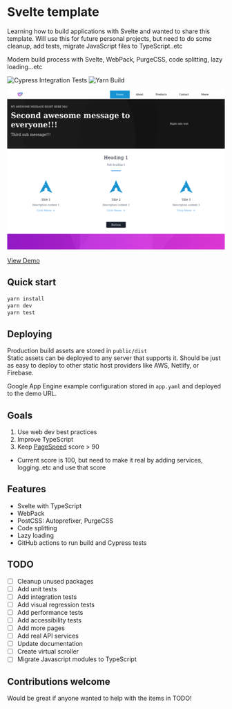 # Svelte template

Learning how to build applications with Svelte and wanted to share this template. Will use this for future personal projects, but need to do some cleanup, add tests, migrate JavaScript files to TypeScript..etc

Modern build process with Svelte, WebPack, PurgeCSS, code splitting, lazy loading...etc

![Cypress Integration Tests](https://github.com/NazimAli2017/svelte-template/workflows/Cypress%20Integration%20Tests/badge.svg?branch=master)
![Yarn Build](https://github.com/NazimAli2017/svelte-template/workflows/Yarn%20Build/badge.svg?branch=master)

![Screenshot](screenshot.png)

[View Demo](https://source-285017.uc.r.appspot.com/)

## Quick start
```
yarn install
yarn dev
yarn test
```

## Deploying
Production build assets are stored in `public/dist`  
Static assets can be deployed to any server that supports it. Should be just as easy to deploy to other static host providers like AWS, Netlify, or Firebase.

Google App Engine example configuration stored in `app.yaml` and deployed to the demo URL.

## Goals
1. Use web dev best practices
2. Improve TypeScript
3. Keep [PageSpeed](https://developers.google.com/speed/pagespeed/insights/?url=https%3A%2F%2Fsource-285017.uc.r.appspot.com%2F) score > 90
  - Current score is 100, but need to make it real by adding services, logging..etc and use that score

## Features
- Svelte with TypeScript
- WebPack
- PostCSS: Autoprefixer, PurgeCSS
- Code splitting
- Lazy loading
- GitHub actions to run build and Cypress tests

## TODO
- [ ] Cleanup unused packages
- [ ] Add unit tests
- [ ] Add integration tests
- [ ] Add visual regression tests
- [ ] Add performance tests
- [ ] Add accessibility tests
- [ ] Add more pages
- [ ] Add real API services
- [ ] Update documentation
- [ ] Create virtual scroller
- [ ] Migrate Javascript modules to TypeScript

## Contributions welcome
Would be great if anyone wanted to help with the items in TODO!
